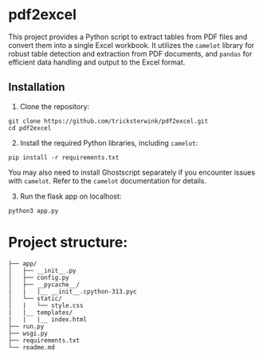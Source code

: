 # pdf2excel

  

This project provides a Python script to extract tables from PDF files and convert them into a single Excel workbook.
It utilizes the `camelot` library for robust table detection and extraction from PDF documents, and `pandas` for efficient data handling and output to the Excel format.
## Installation
1. Clone the repository:

```
git clone https://github.com/tricksterwink/pdf2excel.git
cd pdf2excel
```
2. Install the required Python libraries, including `camelot`:

```
pip install -r requirements.txt
```

You may also need to install Ghostscript separately if you encounter issues with `camelot`. Refer to the `camelot` documentation for details.

3. Run the flask app on localhost:
```
python3 app.py
```

# Project structure:

```
├── app/
│   ├── __init__.py
│   ├── config.py
│   ├── __pycache__/
|   |   |__ __init__.cpython-313.pyc
│   └── static/
│   |   └── style.css
|   |__ templates/
|   |   |__ index.html
├── run.py
├── wsgi.py
├── requirements.txt
└── readme.md
```